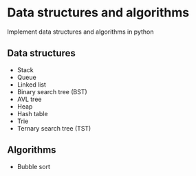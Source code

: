 # Data structures and algorithms
Implement data structures and algorithms in python
## Data structures
- Stack
- Queue
- Linked list
- Binary search tree (BST)
- AVL tree
- Heap
- Hash table
- Trie
- Ternary search tree (TST)
## Algorithms
- Bubble sort

